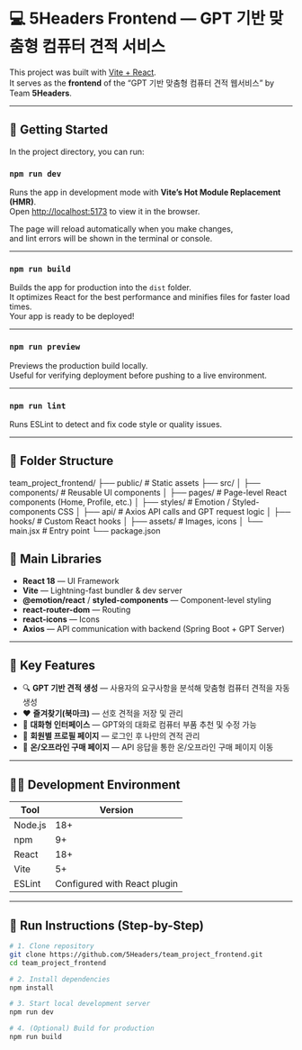 # 💻 5Headers Frontend — GPT 기반 맞춤형 컴퓨터 견적 서비스

This project was built with [Vite + React](https://vitejs.dev/).  
It serves as the **frontend** of the “GPT 기반 맞춤형 컴퓨터 견적 웹서비스” by Team **5Headers**.

---

## 🚀 Getting Started

In the project directory, you can run:

### `npm run dev`

Runs the app in development mode with **Vite’s Hot Module Replacement (HMR)**.  
Open [http://localhost:5173](http://localhost:5173) to view it in the browser.

The page will reload automatically when you make changes,  
and lint errors will be shown in the terminal or console.

---

### `npm run build`

Builds the app for production into the `dist` folder.  
It optimizes React for the best performance and minifies files for faster load times.  
Your app is ready to be deployed!

---

### `npm run preview`

Previews the production build locally.  
Useful for verifying deployment before pushing to a live environment.

---

### `npm run lint`

Runs ESLint to detect and fix code style or quality issues.

---

## 🧱 Folder Structure

team_project_frontend/
├── public/ # Static assets
├── src/
│ ├── components/ # Reusable UI components
│ ├── pages/ # Page-level React components (Home, Profile, etc.)
│ ├── styles/ # Emotion / Styled-components CSS
│ ├── api/ # Axios API calls and GPT request logic
│ ├── hooks/ # Custom React hooks
│ ├── assets/ # Images, icons
│ └── main.jsx # Entry point
└── package.json



## 🧩 Main Libraries

- **React 18** — UI Framework  
- **Vite** — Lightning-fast bundler & dev server  
- **@emotion/react** / **styled-components** — Component-level styling  
- **react-router-dom** — Routing  
- **react-icons** — Icons  
- **Axios** — API communication with backend (Spring Boot + GPT Server)

---

## 🧠 Key Features

- 🔍 **GPT 기반 견적 생성** — 사용자의 요구사항을 분석해 맞춤형 컴퓨터 견적을 자동 생성  
- ❤️ **즐겨찾기(북마크)** — 선호 견적을 저장 및 관리  
- 💬 **대화형 인터페이스** — GPT와의 대화로 컴퓨터 부품 추천 및 수정 가능  
- 👤 **회원별 프로필 페이지** — 로그인 후 나만의 견적 관리  
- 🔄 **온/오프라인 구매 페이지** — API 응답을 통한 온/오프라인 구매 페이지 이동

---

## 🧑‍💻 Development Environment

| Tool | Version |
|------|----------|
| Node.js | 18+ |
| npm | 9+ |
| React | 18+ |
| Vite | 5+ |
| ESLint | Configured with React plugin |

---

## 🧭 Run Instructions (Step-by-Step)

```bash
# 1. Clone repository
git clone https://github.com/5Headers/team_project_frontend.git
cd team_project_frontend

# 2. Install dependencies
npm install

# 3. Start local development server
npm run dev

# 4. (Optional) Build for production
npm run build
```



